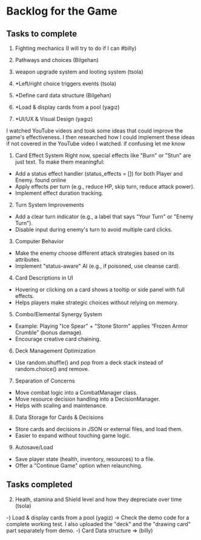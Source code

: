 # Backlog for the Game

## Tasks to complete
1) Fighting mechanics (I will try to do if I can #billy)

3) Pathways and choices (Bilgehan)
4) weapon upgrade system and looting system (tsola)
5) *Left/right choice triggers events (tsola)
6) *Define card data structure (Bilgehan)
7) *Load & display cards from a pool (yagız)
8) *UI/UX & Visual Design (yagız)


I watched YouTube videos and took some ideas that could improve the game's effectiveness. I then researched how I could implement these ideas if not covered in the YouTube video I watched. if confusing let me know

1. Card Effect System
Right now, special effects like "Burn" or "Stun" are just text. To make them meaningful:
* Add a status effect handler (status_effects = []) for both Player and Enemy. found online
* Apply effects per turn (e.g., reduce HP, skip turn, reduce attack power).
* Implement effect duration tracking.
  
2. Turn System Improvements
* Add a clear turn indicator (e.g., a label that says "Your Turn" or "Enemy Turn").
* Disable input during enemy's turn to avoid multiple card clicks.
  
3. Computer Behavior
* Make the enemy choose different attack strategies based on its attributes.
* Implement "status-aware" AI (e.g., if poisoned, use cleanse card).
  
4. Card Descriptions in UI
* Hovering or clicking on a card shows a tooltip or side panel with full effects.
* Helps players make strategic choices without relying on memory.
5. Combo/Elemental Synergy System
* Example: Playing "Ice Spear" + "Stone Storm" applies “Frozen Armor Crumble” (bonus damage).
* Encourage creative card chaining.
  
6. Deck Management Optimization
* Use random.shuffle() and pop from a deck stack instead of random.choice() and remove.
  
7. Separation of Concerns
* Move combat logic into a CombatManager class.
* Move resource decision handling into a DecisionManager.
* Helps with scaling and maintenance.
  
8. Data Storage for Cards & Decisions
* Store cards and decisions in JSON or external files, and load them.
* Easier to expand without touching game logic.
  
9. Autosave/Load
* Save player state (health, inventory, resources) to a file.
* Offer a "Continue Game" option when relaunching.



## Tasks completed
2) Heath, stamina and Shield level and how they depreciate over time (tsola)

-) Load & display cards from a pool (yagiz) -> Check the demo code for a complete working test. I also uploaded the "deck" and the "drawing card" part separately from demo.
-) Card Data structure => (billy) 
